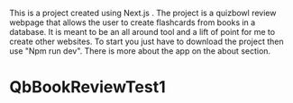 This is a project created using Next.js . The project is a quizbowl review webpage that allows the user to create flashcards from books in a database. It is meant to be an all around tool and a lift of point for me to create other websites. To start you just have to download the project then use "Npm run dev". There is more about the app on the about section.
# QbBookReviewTest1
